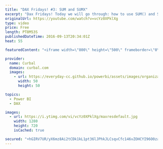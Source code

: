 ```yaml
---
title: "DAX Fridays! #3: SUM and SUMX"
excerpt: "Dax Fridays! Today we will go through: how to use SUM() and SUMX(), the difference between them and when should we use one vs the other.  The DAX SUM function calculates the sum of all numbers in a column while the DAX SUMX function returns the sum of an expression for each row in a table.  02:28 Create"
originalUrl: https://youtube.com/watch?v=vcYz0XPklXg
type: video
price: Free
length: PT8M53S
publishedDateTime: 2016-09-13T20:34:01Z
heat: 55

featuredContent: "<iframe width=\"800\" height=\"500\" frameborder=\"0\" src=\"https://www.youtube.com/embed/vcYz0XPklXg\" allow=\"accelerometer; autoplay; encrypted-media; gyroscope; picture-in-picture\" allowfullscreen></iframe>"

provider:
  name: Curbal
  domain: curbal.com
  images:
    - url: https://everyday-cc.github.io/powerbi/assets/images/organizations/curbal.com-50x50.jpg
      width: 50
      height: 50

topics:
  - Power BI
  - DAX

images:
  - url: https://i.ytimg.com/vi/vcYz0XPklXg/maxresdefault.jpg
    width: 1280
    height: 720
    isCached: true

secured: "+hGIRV7UR/yX6mz8Ai2tCDk1kL1pt36lJPhkJLCsqvCfc146vZOHCYI96O0zaB1W8nFEQVIDN9WXbHCsI0N+4q4mMLHhlmSqBYR/fPiufDHThkWXYOHVhdrazkHa2PZUOr2/o9YtzcDY1IrKjSG4udEItZbOuGJ2ocZ/JbViftQv6R/Sihdnc50oD7o2lROoR4FbfSKmc5h15hacztjdnm4IFuGS97YlKaBzhOeZPafxanBEOWcdKKklePzGzrjBgtYdepADhZ5Z1Y5GOBjMgrTFO3lHEkBhPugchYRQgGAFR/1UBb6XRdRG3gKGjnsxNrPg+Up1JLfFxFs3JuF99GfoVwF7Z4pydsUrr/tYxCeRxDFNwxWOwLeVSs4p1yeM/h5mdWWijoF8AtckARtA5blPICq/li3ygCMwoBz/l1Y=;5U6oceHjrs13nj0IQLl9qg=="
---
```


